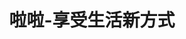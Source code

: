 ---
description: 付小费让别人为你做事。
layout: post
results:
- primaryGenreName: Social Networking
  version: '1.01'
  trackViewUrl: https://itunes.apple.com/cn/app/la-la-xiang-shou-sheng-huo/id636450145?mt=8&uo=4
  artworkUrl100: http://a1144.phobos.apple.com/us/r30/Purple/v4/c4/85/0b/c4850b20-3ccf-f479-5bd3-cd111309a769/mzl.jlvbbvyc.png
  artworkUrl60: http://a1676.phobos.apple.com/us/r30/Purple/v4/e5/9b/06/e59b0610-2628-a326-9afe-cf41961f812f/APP_ICON_57.png
  userRatingCountForCurrentVersion: 2
  sellerName: Zhong Zeng
  supportedDevices:
  - iPodTouchThirdGen
  - iPhone5
  - iPadFourthGen
  - iPad23G
  - iPadFourthGen4G
  - iPadWifi
  - iPhone-3GS
  - iPad3G
  - iPodTouchourthGen
  - iPhone4
  - iPadThirdGen
  - iPhone5c
  - iPodTouchFifthGen
  - iPadMini4G
  - iPhone5s
  - iPhone4S
  - iPad2Wifi
  - iPadThirdGen4G
  - iPadMini
  genres:
  - 社交
  - 生活
  trackName: 啦啦-享受生活新方式
  description: '全新社交服务，帮助周围的小伙伴，让啦啦帮你赚钱。

    啦啦助你解决生活中遇到的各种问题。

    当你需要人陪伴和解决生活中难题时，用啦啦悬赏，让周围小伙伴来帮你。

    当你有闲散时间时，你可以通过啦啦，轻松赚取现金悬赏(直接转入支付宝账户)。


    - 使用简单：发起任务、预付小费、坐等应聘者

    - 多劳多得：应聘任务、完成任务、赚取小费，将自己的价值最大化

    - 支持语音：用语音和文字将任务要求说出来，省事省力

    - 即时聊天：直接发送消息，与对方沟通任务细节

    - 安全交易：通过支付宝在线交易，满意后才打款，彼此都放心

    - 信誉保障：完成任务后双方打分，确保平台信誉


    啦啦，享受生活新方式'
  price: 0
  trackId: 636450145
  releaseDate: '2013-11-13T08:21:27Z'
  screenshotUrls:
  - http://a3.mzstatic.com/us/r30/Purple4/v4/8e/3f/b6/8e3fb694-7809-4099-4071-a201929bc2be/screen1136x1136.jpeg
  - http://a4.mzstatic.com/us/r30/Purple4/v4/04/e1/c8/04e1c8bc-c8af-fab6-83f8-f57bac1ce56f/screen1136x1136.jpeg
  - http://a3.mzstatic.com/us/r30/Purple4/v4/69/91/fc/6991fcec-8781-0a71-1307-3feb6f596afd/screen1136x1136.jpeg
  - http://a5.mzstatic.com/us/r30/Purple6/v4/1b/7f/65/1b7f6530-01c0-1229-711a-cc1800d894f2/screen1136x1136.jpeg
  - http://a3.mzstatic.com/us/r30/Purple/v4/f8/c2/60/f8c260a2-0583-2410-3c3f-e2a41a0649eb/screen1136x1136.jpeg
  artistViewUrl: https://itunes.apple.com/cn/artist/zhong-zeng/id636450148?uo=4
  primaryGenreId: 6005
  userRatingCount: 10
  averageUserRatingForCurrentVersion: 5
  kind: software
  fileSizeBytes: '4106238'
  bundleId: com.lalaappstore.lala
  releaseNotes: '1.优化分类

    2.修正ios5.0bug'
  trackContentRating: 12+
  artistName: Zhong Zeng
  trackCensoredName: 啦啦-享受生活新方式
  isGameCenterEnabled: false
  contentAdvisoryRating: 12+
  languageCodesISO2A:
  - EN
  - ZH
  averageUserRating: 5
  features: &a []
  wrapperType: software
  artworkUrl512: http://a1144.phobos.apple.com/us/r30/Purple/v4/c4/85/0b/c4850b20-3ccf-f479-5bd3-cd111309a769/mzl.jlvbbvyc.png
  formattedPrice: 免费
  artistId: 636450148
  genreIds:
  - '6005'
  - '6012'
  currency: CNY
  ipadScreenshotUrls: *a
category: 社交
tags: tag1
resultCount: 1
title: 啦啦-享受生活新方式

---